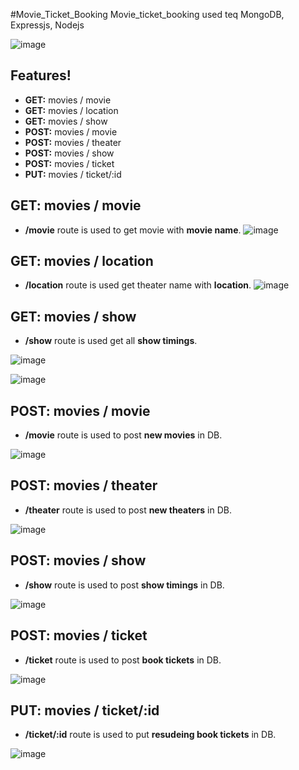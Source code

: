 #Movie_Ticket_Booking
Movie_ticket_booking used teq MongoDB, Expressjs, Nodejs

![image](https://user-images.githubusercontent.com/73506478/215267352-1e46627e-18ae-4873-bdd0-28ec77df1afd.png)


## Features!

- **GET:** movies / movie
- **GET:** movies / location
- **GET:** movies / show
- **POST:** movies / movie
- **POST:** movies / theater
- **POST:** movies / show
- **POST:** movies / ticket
- **PUT:** movies / ticket/:id

## **GET:** movies / movie

- **/movie** route is used to get movie with **movie name**.
  ![image](https://user-images.githubusercontent.com/73506478/215267357-c1f032cb-a767-463b-a5bb-990e622f97c0.png)

## **GET:** movies / location

- **/location** route is used get theater name with **location**.
  ![image](https://user-images.githubusercontent.com/73506478/215267371-1ea6e51e-5a4c-40f5-a3bf-d646c4a96a93.png)

## **GET:** movies / show

- **/show** route is used get all **show timings**.

![image](https://user-images.githubusercontent.com/73506478/215267442-0e6de539-adbd-4e8d-881a-140a81b1d1ab.png)

![image](https://user-images.githubusercontent.com/73506478/215267407-54994202-6e01-40f8-8fb4-d4d7b2d774b2.png)

## **POST:** movies / movie

- **/movie** route is used to post **new movies** in DB.

![image](https://user-images.githubusercontent.com/73506478/215267455-ed5d130c-242d-4d1f-81c5-625cec6c2061.png)

## **POST:** movies / theater

- **/theater** route is used to post **new theaters** in DB.

![image](https://user-images.githubusercontent.com/73506478/215267392-4922b92d-a7cb-4bde-87bc-66ee58895c73.png)

## **POST:** movies / show

- **/show** route is used to post **show timings** in DB.

![image](https://user-images.githubusercontent.com/73506478/215267761-3acb0b2e-72e6-426d-a9f4-47cab8c56f6f.png)

## **POST:** movies / ticket

- **/ticket** route is used to post **book tickets** in DB.

![image](https://user-images.githubusercontent.com/73506478/215267680-08ca18db-5709-48a4-bb1b-f3e0b4740049.png)

## **PUT:** movies / ticket/:id

- **/ticket/:id** route is used to put **resudeing book tickets** in DB.

![image](https://user-images.githubusercontent.com/73506478/215267701-362eb9cc-5213-4e72-8121-a090a740bf24.png)
